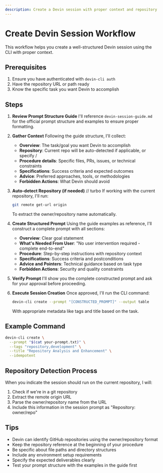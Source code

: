 ```yaml
---
description: Create a Devin session with proper context and repository information
---
```


# Create Devin Session Workflow

This workflow helps you create a well-structured Devin session using the CLI with proper context.

## Prerequisites
1. Ensure you have authenticated with `devin-cli auth`
2. Have the repository URL or path ready
3. Know the specific task you want Devin to accomplish

## Steps

1. **Review Prompt Structure Guide**
   I'll reference `devin-session-guide.md` for the official prompt structure and examples to ensure proper formatting.

2. **Gather Context**
   Following the guide structure, I'll collect:
   - **Overview**: The task/goal you want Devin to accomplish
   - **Repository**: Current repo will be auto-detected if applicable, or specify <owner>/<repo-name>
   - **Procedure details**: Specific files, PRs, issues, or technical constraints
   - **Specifications**: Success criteria and expected outcomes
   - **Advice**: Preferred approaches, tools, or methodologies
   - **Forbidden Actions**: What Devin should avoid

3. **Auto-detect Repository (if needed)**
   // turbo
   If working with the current repository, I'll run:
   ```bash
   git remote get-url origin
   ```
   To extract the owner/repository name automatically.

4. **Create Structured Prompt**
   Using the guide examples as reference, I'll construct a complete prompt with all sections:
   - **Overview**: Clear goal statement
   - **What's Needed From User**: "No user intervention required - complete end-to-end"
   - **Procedure**: Step-by-step instructions with repository context
   - **Specifications**: Success criteria and postconditions
   - **Advice and Pointers**: Technical guidance based on task type
   - **Forbidden Actions**: Security and quality constraints

5. **Verify Prompt**
   I'll show you the complete constructed prompt and ask for your approval before proceeding.

6. **Execute Session Creation**
   Once approved, I'll run the CLI command:
   ```bash
   devin-cli create --prompt "[CONSTRUCTED_PROMPT]" --output table
   ```
   
   With appropriate metadata like tags and title based on the task.

## Example Command
```bash
devin-cli create \
  --prompt "$(cat your-prompt.txt)" \
  --tags "repository,development" \
  --title "Repository Analysis and Enhancement" \
  --idempotent
```

## Repository Detection Process
When you indicate the session should run on the current repository, I will:
1. Check if we're in a git repository
2. Extract the remote origin URL
3. Parse the owner/repository name from the URL
4. Include this information in the session prompt as "Repository: owner/repo"

## Tips
- Devin can identify GitHub repositories using the owner/repository format
- Keep the repository reference at the beginning of your procedure
- Be specific about file paths and directory structures
- Include any environment setup requirements
- Specify the expected deliverables clearly
- Test your prompt structure with the examples in the guide first